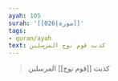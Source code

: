 ```yaml
---
ayah: 105
surah: '[[026|سورة]]'
tags:
- quran/ayah
text: كذبت قوم نوح المرسلين
---
```

> كذبت [[قوم نوح]] المرسلين
